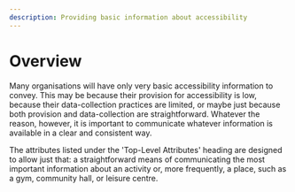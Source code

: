 ```yaml
---
description: Providing basic information about accessibility
---
```


# Overview

Many organisations will have only very basic accessibility information to convey. This may be because their provision for accessibility is low, because their data-collection practices are  limited, or maybe just because both provision and data-collection are straightforward. Whatever the reason, however, it is important to communicate whatever information is available in a clear and consistent way. 

The attributes listed under the 'Top-Level Attributes' heading are designed to allow just that: a straightforward means of communicating the most important information about an activity or, more frequently, a place, such as a gym, community hall, or leisure centre.

